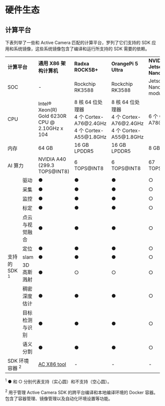 # 硬件生态
## 计算平台

下表列举了一些和 Active Camera 匹配的计算平台，罗列了它们支持的 SDK 应用和系统镜像，这些系统镜像包含了编译和运行所支持的 SDK 需要的依赖。

<table class="docutils align-default">
    <tr class="centered-table-text">
        <td style="font-weight: bold;" colspan="2">计算平台</td>
        <td style="font-weight: bold;">通用 X86 架构计算机</td>
        <td style="font-weight: bold;">Radxa ROCK5B+</td>
        <td style="font-weight: bold;">OrangePi 5 Ultra</td>
        <td style="font-weight: bold;">NVIDIA Jetson Orin Nano Super</td>
        <td style="font-weight: bold;">D-Robotics RDK X5</td>
    </tr>
    <tr class="centered-table-text">
        <td colspan="2">SOC</td>
        <td>-</td>
        <td>Rockchip RK3588</td>
        <td>Rockchip RK3588</td>
        <td>Jetson Orin Nano 8GB module</td>
        <td>Sunrise 5</td>
    </tr>
    <tr class="centered-table-text">
        <td colspan="2">CPU</td>
        <td>Intel® Xeon(R)<br> Gold 6230R CPU @<br> 2.10GHz x 104</td>
        <td>8 核 64 位处理器<br> 4 个 Cortex-A76@2.4GHz<br> 4 个 Cortex-A55@1.8GHz</td>
        <td>8 核 64 位处理器<br> 4 个 Cortex-A76@2.4GHz<br> 4 个 Cortex-A55@1.8GHz</td>
        <td>6 个 Cortex-A78@2.4GHz</td>
        <td>8 个 Cortex-A55@1.5GHz</td>
    </tr>
    <tr class="centered-table-text">
        <td colspan="2">内存</td>
        <td>64 GB</td>
        <td>16 GB LPDDR5</td>
        <td>16 GB LPDDR5</td>
        <td>8 GB LPDDR5</td>
        <td>8 GB LPDDR4</td>
    </tr>
    <tr class="centered-table-text">
        <td colspan="2">AI 算力</td>
        <td>NVIDIA A40<br> (299.3 TOPS@INT8)</td>
        <td>6 TOPS@INT8</td>
        <td>6 TOPS@INT8</td>
        <td>67 TOPS@INT8</td>
        <td>10 TOPS@INT8</td>
    </tr>
    <tr class="centered-table-text">
        <td rowspan="12">支持的 SDK <sup>1</sup> </td>
    </tr>
    <tr class="centered-table-text">
        <td>驱动</td>
        <td>●</td>
        <td>●</td>
        <td>●</td>
        <td>○</td>
        <td>○</td>
    </tr>
    <tr class="centered-table-text">
        <td>采集</td>
        <td>●</td>
        <td>●</td>
        <td>●</td>
        <td>○</td>
        <td>○</td>
    </tr>
    <tr class="centered-table-text">
        <td>监控</td>
        <td>●</td>
        <td>●</td>
        <td>●</td>
        <td>○</td>
        <td>○</td>
    </tr>
    <tr class="centered-table-text">
        <td>标定</td>
        <td>●</td>
        <td>●</td>
        <td>●</td>
        <td>○</td>
        <td>○</td>
    </tr>
    <tr class="centered-table-text">
        <td>点云与视觉融合</td>
        <td>●</td>
        <td>●</td>
        <td>●</td>
        <td>○</td>
        <td>○</td>
    </tr>
    <tr class="centered-table-text">
        <td>定位</td>
        <td>●</td>
        <td>●</td>
        <td>●</td>
        <td>○</td>
        <td>○</td>
    </tr>
    <tr class="centered-table-text">
        <td>slam</td>
        <td>●</td>
        <td>●</td>
        <td>●</td>
        <td>○</td>
        <td>○</td>
    </tr>
    <tr class="centered-table-text">
        <td>3D 高斯溅射</td>
        <td>●</td>
        <td>○</td>
        <td>○</td>
        <td>○</td>
        <td>○</td>
    </tr>
    <tr class="centered-table-text">
        <td>稠密深度估计</td>
        <td>●</td>
        <td>●</td>
        <td>●</td>
        <td>○</td>
        <td>○</td>
    </tr>
    <tr class="centered-table-text">
        <td>目标检测与识别</td>
        <td>●</td>
        <td>●</td>
        <td>●</td>
        <td>○</td>
        <td>○</td>
    </tr>
    <tr class="centered-table-text">
        <td>语义分割</td>
        <td>●</td>
        <td>●</td>
        <td>●</td>
        <td>○</td>
        <td>○</td>
    </tr>
    <tr class="centered-table-text">
        <td colspan="2">SDK 环境容器 <sup>2</sup> </td>
        <td>
            <a href="https://github.com/RoboSense-Robotics/robosense_ac_ros2_sdk_infra/tree/main/tools/compilation_envirment">
                AC X86 tool
            </a>
        </td>
        <td>-</td>
        <td>-</td>
        <td>-</td>
        <td>-</td>
    </tr>
</table>

<sup>1</sup> ● 和 ○ 分别代表支持（实心圆）和不支持（空心圆）。

<sup>2</sup> 用于管理 Active Camera SDK 的跨平台编译和本地编译环境的 Docker 容器。包含了容器管理、镜像管理以及自动化环境设置等功能。
